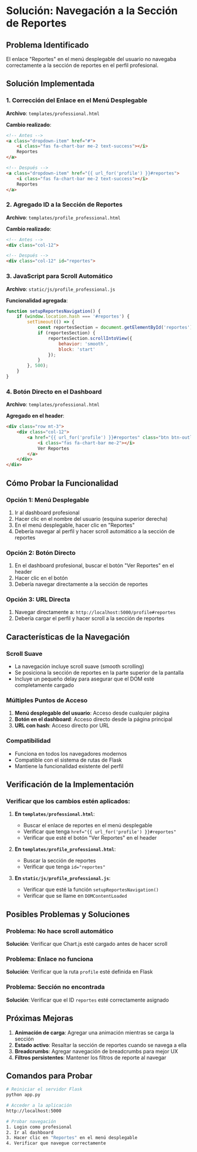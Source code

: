 # Solución: Navegación a la Sección de Reportes

## Problema Identificado

El enlace "Reportes" en el menú desplegable del usuario no navegaba correctamente a la sección de reportes en el perfil profesional.

## Solución Implementada

### 1. Corrección del Enlace en el Menú Desplegable

**Archivo**: `templates/professional.html`

**Cambio realizado**:
```html
<!-- Antes -->
<a class="dropdown-item" href="#">
    <i class="fas fa-chart-bar me-2 text-success"></i>
    Reportes
</a>

<!-- Después -->
<a class="dropdown-item" href="{{ url_for('profile') }}#reportes">
    <i class="fas fa-chart-bar me-2 text-success"></i>
    Reportes
</a>
```

### 2. Agregado ID a la Sección de Reportes

**Archivo**: `templates/profile_professional.html`

**Cambio realizado**:
```html
<!-- Antes -->
<div class="col-12">

<!-- Después -->
<div class="col-12" id="reportes">
```

### 3. JavaScript para Scroll Automático

**Archivo**: `static/js/profile_professional.js`

**Funcionalidad agregada**:
```javascript
function setupReportesNavigation() {
    if (window.location.hash === '#reportes') {
        setTimeout(() => {
            const reportesSection = document.getElementById('reportes');
            if (reportesSection) {
                reportesSection.scrollIntoView({ 
                    behavior: 'smooth',
                    block: 'start'
                });
            }
        }, 500);
    }
}
```

### 4. Botón Directo en el Dashboard

**Archivo**: `templates/professional.html`

**Agregado en el header**:
```html
<div class="row mt-3">
    <div class="col-12">
        <a href="{{ url_for('profile') }}#reportes" class="btn btn-outline-primary btn-sm w-100">
            <i class="fas fa-chart-bar me-2"></i>
            Ver Reportes
        </a>
    </div>
</div>
```

## Cómo Probar la Funcionalidad

### Opción 1: Menú Desplegable
1. Ir al dashboard profesional
2. Hacer clic en el nombre del usuario (esquina superior derecha)
3. En el menú desplegable, hacer clic en "Reportes"
4. Debería navegar al perfil y hacer scroll automático a la sección de reportes

### Opción 2: Botón Directo
1. En el dashboard profesional, buscar el botón "Ver Reportes" en el header
2. Hacer clic en el botón
3. Debería navegar directamente a la sección de reportes

### Opción 3: URL Directa
1. Navegar directamente a: `http://localhost:5000/profile#reportes`
2. Debería cargar el perfil y hacer scroll a la sección de reportes

## Características de la Navegación

### Scroll Suave
- La navegación incluye scroll suave (smooth scrolling)
- Se posiciona la sección de reportes en la parte superior de la pantalla
- Incluye un pequeño delay para asegurar que el DOM esté completamente cargado

### Múltiples Puntos de Acceso
1. **Menú desplegable del usuario**: Acceso desde cualquier página
2. **Botón en el dashboard**: Acceso directo desde la página principal
3. **URL con hash**: Acceso directo por URL

### Compatibilidad
- Funciona en todos los navegadores modernos
- Compatible con el sistema de rutas de Flask
- Mantiene la funcionalidad existente del perfil

## Verificación de la Implementación

### Verificar que los cambios estén aplicados:

1. **En `templates/professional.html`**:
   - Buscar el enlace de reportes en el menú desplegable
   - Verificar que tenga `href="{{ url_for('profile') }}#reportes"`
   - Verificar que esté el botón "Ver Reportes" en el header

2. **En `templates/profile_professional.html`**:
   - Buscar la sección de reportes
   - Verificar que tenga `id="reportes"`

3. **En `static/js/profile_professional.js`**:
   - Verificar que esté la función `setupReportesNavigation()`
   - Verificar que se llame en `DOMContentLoaded`

## Posibles Problemas y Soluciones

### Problema: No hace scroll automático
**Solución**: Verificar que Chart.js esté cargado antes de hacer scroll

### Problema: Enlace no funciona
**Solución**: Verificar que la ruta `profile` esté definida en Flask

### Problema: Sección no encontrada
**Solución**: Verificar que el ID `reportes` esté correctamente asignado

## Próximas Mejoras

1. **Animación de carga**: Agregar una animación mientras se carga la sección
2. **Estado activo**: Resaltar la sección de reportes cuando se navega a ella
3. **Breadcrumbs**: Agregar navegación de breadcrumbs para mejor UX
4. **Filtros persistentes**: Mantener los filtros de reporte al navegar

## Comandos para Probar

```bash
# Reiniciar el servidor Flask
python app.py

# Acceder a la aplicación
http://localhost:5000

# Probar navegación
1. Login como profesional
2. Ir al dashboard
3. Hacer clic en "Reportes" en el menú desplegable
4. Verificar que navegue correctamente
``` 